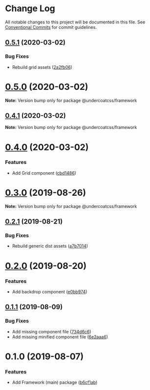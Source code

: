 # Change Log

All notable changes to this project will be documented in this file.
See [Conventional Commits](https://conventionalcommits.org) for commit guidelines.

## [0.5.1](https://github.com/undercoat/undercoat/compare/v0.5.0...v0.5.1) (2020-03-02)


### Bug Fixes

* Rebuild grid assets ([2a2fb06](https://github.com/undercoat/undercoat/commit/2a2fb06))





# [0.5.0](https://github.com/undercoat/undercoat/compare/v0.4.1...v0.5.0) (2020-03-02)

**Note:** Version bump only for package @undercoatcss/framework





## [0.4.1](https://github.com/undercoat/undercoat/compare/v0.4.0...v0.4.1) (2020-03-02)

**Note:** Version bump only for package @undercoatcss/framework





# [0.4.0](https://github.com/undercoat/undercoat/compare/v0.3.0...v0.4.0) (2020-03-02)


### Features

* Add Grid component ([cbd1486](https://github.com/undercoat/undercoat/commit/cbd1486))





# [0.3.0](https://github.com/undercoat/undercoat/compare/v0.2.1...v0.3.0) (2019-08-26)

**Note:** Version bump only for package @undercoatcss/framework





## [0.2.1](https://github.com/undercoat/undercoat/compare/v0.2.0...v0.2.1) (2019-08-21)


### Bug Fixes

* Rebuild generic dist assets ([a7b7014](https://github.com/undercoat/undercoat/commit/a7b7014))





# [0.2.0](https://github.com/undercoat/undercoat/compare/v0.1.1...v0.2.0) (2019-08-20)


### Features

* Add backdrop component ([e0bb974](https://github.com/undercoat/undercoat/commit/e0bb974))





## [0.1.1](https://github.com/undercoat/undercoat/compare/v0.1.0...v0.1.1) (2019-08-09)


### Bug Fixes

* Add missing component file ([734d6c6](https://github.com/undercoat/undercoat/commit/734d6c6))
* Add missing minified component file ([6e2aaa6](https://github.com/undercoat/undercoat/commit/6e2aaa6))





# 0.1.0 (2019-08-07)


### Features

* Add Framework (main) package ([b6cf1ab](https://github.com/undercoat/undercoat/commit/b6cf1ab))
